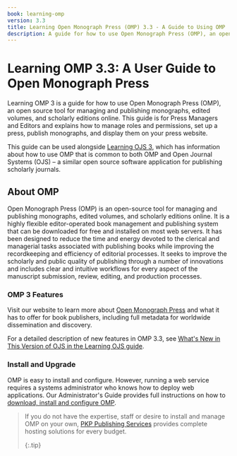 ```yaml
---
book: learning-omp
version: 3.3
title: Learning Open Monograph Press (OMP) 3.3 - A Guide to Using OMP
description: A guide for how to use Open Monograph Press (OMP), an open source tool for managing and publishing monographs, for press managers and editors.
---
```


# Learning OMP 3.3: A User Guide to Open Monograph Press

Learning OMP 3 is a guide for how to use Open Monograph Press (OMP), an open source tool for managing and publishing monographs, edited volumes, and scholarly editions online. This guide is for Press Managers and Editors and explains how to manage roles and permissions, set up a press, publish monographs, and display them on your press website.

This guide can be used alongside [Learning OJS 3](https://docs.pkp.sfu.ca/learning-ojs/en/), which has information about how to use OMP that is common to both OMP and Open Journal Systems (OJS) – a similar open source software application for publishing scholarly journals.

## About OMP

Open Monograph Press (OMP) is an open-source tool for managing and publishing monographs, edited volumes, and scholarly editions online. It is a highly flexible editor-operated book management and publishing system that can be downloaded for free and installed on most web servers. It has been designed to reduce the time and energy devoted to the clerical and managerial tasks associated with publishing books while improving the recordkeeping and efficiency of editorial processes. It seeks to improve the scholarly and public quality of publishing through a number of innovations and includes clear and intuitive workflows for every aspect of the manuscript submission, review, editing, and production processes.

### OMP 3 Features

Visit our website to learn more about [Open Monograph Press](https://pkp.sfu.ca/software/omp) and what it has to offer for book publishers, including full metadata for worldwide dissemination and discovery.

For a detailed description of new features in OMP 3.3, see [What's New in This Version of OJS in the Learning OJS guide](https://docs.pkp.sfu.ca/learning-ojs/en/about-ojs#whats-new-in-this-version-of-ojs).

### Install and Upgrade

OMP is easy to install and configure. However, running a web service requires a systems administrator who knows how to deploy web applications. Our Administrator's Guide provides full instructions on how to [download, install and configure OMP](/admin-guide/en).

> If you do not have the expertise, staff or desire to install and manage OMP on your own, [PKP Publishing Services](https://pkp.sfu.ca/hosting-services) provides complete hosting solutions for every budget. 
> 
> {:.tip}